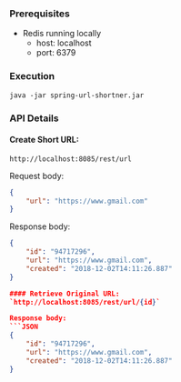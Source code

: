### Prerequisites
* Redis running locally
  * host: localhost
  * port: 6379

### Execution

```
java -jar spring-url-shortner.jar
```

### API Details
#### Create Short URL:
`http://localhost:8085/rest/url`

Request body:
```JSON
{
    "url": "https://www.gmail.com"
}
```
Response body:
```JSON
{
    "id": "94717296",
    "url": "https://www.gmail.com",
    "created": "2018-12-02T14:11:26.887"
}

#### Retrieve Original URL:
`http://localhost:8085/rest/url/{id}`

Response body:
```JSON
{
    "id": "94717296",
    "url": "https://www.gmail.com",
    "created": "2018-12-02T14:11:26.887"
}
